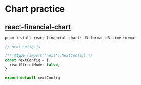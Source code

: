 # Chart practice

## [react-financial-chart](https://github.com/react-financial/react-financial-charts)

```bash
pnpm install react-financial-charts d3-format d3-time-format
```

```typescript
// next.cofig.js

/** @type {import('next').NextConfig} */
const nextConfig = {
  reactStrictMode: false,
}

export default nextConfig
```
